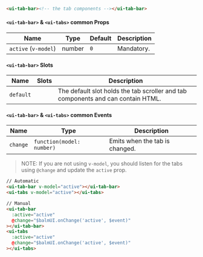 ```html
<ui-tab-bar><!-- the tab components --></ui-tab-bar>
```

#### `<ui-tab-bar>` & `<ui-tabs>` common Props

| Name                 | Type   | Default | Description |
| -------------------- | ------ | ------- | ----------- |
| `active` (`v-model`) | number | `0`     | Mandatory.  |

#### `<ui-tab-bar>` Slots

| Name      | Slots | Description                                                                      |
| --------- | ----- | -------------------------------------------------------------------------------- |
| `default` |       | The default slot holds the tab scroller and tab components and can contain HTML. |

#### `<ui-tab-bar>` & `<ui-tabs>` common Events

| Name     | Type                      | Description                    |
| -------- | ------------------------- | ------------------------------ |
| `change` | `function(model: number)` | Emits when the tab is changed. |

> NOTE: If you are not using `v-model`, you should listen for the tabs using `@change` and update the `active` prop.

```html
// Automatic
<ui-tab-bar v-model="active"></ui-tab-bar>
<ui-tabs v-model="active"></ui-tabs>

// Manual
<ui-tab-bar
  :active="active"
  @change="$balmUI.onChange('active', $event)"
></ui-tab-bar>
<ui-tabs
  :active="active"
  @change="$balmUI.onChange('active', $event)"
></ui-tabs>
```
